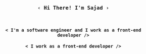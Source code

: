 

<!--
**sajadEng/SajadEng** is a ✨ _special_ ✨ repository because its `README.md` (this file) appears on your GitHub profile.

Here are some ideas to get you started:

- 🔭 I’m currently working on ...
- 🌱 I’m currently learning ...
- 👯 I’m looking to collaborate on ...
- 🤔 I’m looking for help with ...
- 💬 Ask me about ...
- 📫 How to reach me: ...
- 😄 Pronouns: ...
- ⚡ Fun fact: ...
-->

<h3 styel="font-famly: monospase;" align="center">
  <samp>
    &lsaquo; Hi There! I'm <b>Sajad</b> &rsaquo;
  </samp>
</h3>
<br>
<h4 align="center">
  <samp>
     < I'm a software engineer and I work as a front-end developer /> 
  </samp
</h4>
<h4 align="center">
  <samp>
     < I work as a front-end developer />
  </samp
</h4>
<h5></h5>
